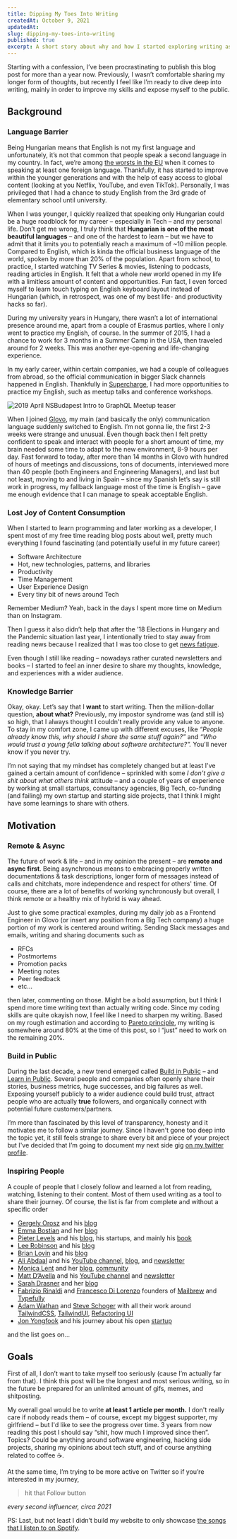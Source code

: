 ```yaml
---
title: Dipping My Toes Into Writing
createdAt: October 9, 2021
updatedAt:
slug: dipping-my-toes-into-writing
published: true
excerpt: A short story about why and how I started exploring writing as a way to express myself and in order to improve my skills.
---
```


Starting with a confession, I’ve been procrastinating to publish this blog post for more than a year now. Previously, I wasn’t comfortable sharing my longer form of thoughts, but recently I feel like I’m ready to dive deep into writing, mainly in order to improve my skills and expose myself to the public.

## Background

### Language Barrier

Being Hungarian means that English is not my first language and unfortunately, it’s not that common that people speak a second language in my country. In fact, we’re among [the worsts in the EU](https://ec.europa.eu/eurostat/statistics-explained/index.php?title=Foreign_language_skills_statistics) when it comes to speaking at least one foreign language. Thankfully, it has started to improve within the younger generations and with the help of easy access to global content (looking at you Netflix, YouTube, and even TikTok). Personally, I was privileged that I had a chance to study English from the 3rd grade of elementary school until university.

When I was younger, I quickly realized that speaking only Hungarian could be a huge roadblock for my career – especially in Tech – and my personal life. Don’t get me wrong, I truly think that **Hungarian is one of the most beautiful languages** – and one of the hardest to learn – but we have to admit that it limits you to potentially reach a maximum of ~10 million people. Compared to English, which is kinda the official business language of the world, spoken by more than 20% of the population. Apart from school, to practice, I started watching TV Series & movies, listening to podcasts, reading articles in English. It felt that a whole new world opened in my life with a limitless amount of content and opportunities. Fun fact, I even forced myself to learn touch typing on English keyboard layout instead of Hungarian (which, in retrospect, was one of my best life- and productivity hacks so far).

During my university years in Hungary, there wasn’t a lot of international presence around me, apart from a couple of Erasmus parties, where I only went to practice my English, of course. In the summer of 2015, I had a chance to work for 3 months in a Summer Camp in the USA, then traveled around for 2 weeks. This was another eye-opening and life-changing experience.

In my early career, within certain companies, we had a couple of colleagues from abroad, so the official communication in bigger Slack channels happened in English. Thankfully in [Supercharge](https://supercharge.io), I had more opportunities to practice my English, such as meetup talks and conference workshops.

![2019 April NSBudapest Intro to GraphQL Meetup teaser](https://res.craft.do/user/full/d2ad5d13-1ee2-e626-3729-920e4673863f/doc/C8944C06-E7E0-4845-87AA-7FFAF4741FBA/AE22D50B-D5AD-49A1-AA11-0D996CCE0FD6_2/F0EFAA12-A111-456F-8F0E-2C7291E63C04_1_105_c.jpeg)

When I joined [Glovo](https://glovoapp.com), my main (and basically the only) communication language suddenly switched to English. I’m not gonna lie, the first 2-3 weeks were strange and unusual. Even though back then I felt pretty confident to speak and interact with people for a short amount of time, my brain needed some time to adapt to the new environment, 8-9 hours per day. Fast forward to today, after more than 14 months in Glovo with hundred of hours of meetings and discussions, tons of documents, interviewed more than 40 people (both Engineers and Engineering Managers), and last but not least, moving to and living in Spain – since my Spanish let’s say is still work in progress, my fallback language most of the time is English – gave me enough evidence that I can manage to speak acceptable English.

### Lost Joy of Content Consumption

When I started to learn programming and later working as a developer, I spent most of my free time reading blog posts about well, pretty much everything I found fascinating (and potentially useful in my future career)

- Software Architecture
- Hot, new technologies, patterns, and libraries
- Productivity
- Time Management
- User Experience Design
- Every tiny bit of news around Tech

Remember Medium? Yeah, back in the days I spent more time on Medium than on Instagram.

Then I guess it also didn’t help that after the ’18 Elections in Hungary and the Pandemic situation last year, I intentionally tried to stay away from reading news because I realized that I was too close to get [news fatigue](https://www.ebu.ch/publications/research/loginonly/report/experimenting-with-news-fatigue-and-news-avoidance).

Even though I still like reading – nowadays rather curated newsletters and books – I started to feel an inner desire to share my thoughts, knowledge, and experiences with a wider audience.

### Knowledge Barrier

Okay, okay. Let’s say that I **want** to start writing. Then the million-dollar question, **about what?** Previously, my impostor syndrome was (and still is) so high, that I always thought I couldn't really provide any value to anyone. To stay in my comfort zone, I came up with different excuses, like _“People already know this, why should I share the same stuff again?”_ and _“Who would trust a young fella talking about software architecture?”._ You'll never know if you never try.

I’m not saying that my mindset has completely changed but at least I've gained a certain amount of confidence – sprinkled with some _I don't give a shit about what others think_ attitude – and a couple of years of experience by working at small startups, consultancy agencies, Big Tech, co-funding (and failing) my own startup and starting side projects, that I think I might have some learnings to share with others.

## Motivation

### Remote & Async

The future of work & life – and in my opinion the present – are **remote and async first**. Being asynchronous means to embracing properly written documentations & task descriptions, longer form of messages instead of calls and chitchats, more independence and respect for others' time. Of course, there are a lot of benefits of working synchronously but overall, I think remote or a healthy mix of hybrid is way ahead.

Just to give some practical examples, during my daily job as a Frontend Engineer in Glovo (or insert any position from a Big Tech company) a huge portion of my work is centered around writing. Sending Slack messages and emails, writing and sharing documents such as

- RFCs
- Postmortems
- Promotion packs
- Meeting notes
- Peer feedback
- etc…

then later, commenting on those. Might be a bold assumption, but I think I spend more time writing text than actually writing code. Since my coding skills are quite okayish now, I feel like I need to sharpen my writing. Based on my rough estimation and according to [Pareto principle](https://en.wikipedia.org/wiki/Pareto_principle), my writing is somewhere around 80% at the time of this post, so I “just” need to work on the remaining 20%.

### Build in Public

During the last decade, a new trend emerged called [Build in Public](https://www.buildinpublic.xyz/what-is-build-in-public) – and [Learn in Public](https://www.swyx.io/learn-in-public/). Several people and companies often openly share their stories, business metrics, huge successes, and big failures as well. Exposing yourself publicly to a wider audience could build trust, attract people who are actually **true** followers, and organically connect with potential future customers/partners.

I’m more than fascinated by this level of transparency, honesty and it motivates me to follow a similar journey. Since I haven't gone too deep into the topic yet, it still feels strange to share every bit and piece of your project but I've decided that I’m going to document my next side gig [on my twitter profile](https://twitter.com/matepappcom).

### Inspiring People

A couple of people that I closely follow and learned a lot from reading, watching, listening to their content. Most of them used writing as a tool to share their journey. Of course, the list is far from complete and without a specific order

- [Gergely Orosz](http://twitter.com/GergelyOrosz) and his [blog](https://blog.pragmaticengineer.com)
- [Emma Bostian](https://twitter.com/EmmaBostian) and her [blog](https://www.compiled.blog/blog)
- [Pieter Levels](https://twitter.com/levelsio) and his [blog](https://levels.io), his startups, and mainly his [book](https://makebook.io)
- [Lee Robinson](https://twitter.com/leeerob) and his [blog](https://leerob.io/blog)
- [Brian Lovin](https://twitter.com/brian_lovin) and his [blog](https://brianlovin.com/writing)
- [Ali Abdaal](https://twitter.com/aliabdaal) and his [YouTube channel](https://youtube.com/aliabdaal), [blog](https://aliabdaal.com/articles/), and [newsletter](https://aliabdaal.com/friendzone/)
- [Monica Lent](https://twitter.com/monicalent) and her [blog](https://monicalent.com/blog/), [community](https://bloggingfordevs.com)
- [Matt D’Avella](http://twitter.com/mattdavella) and his [YouTube channel](https://www.youtube.com/mattdavella) and [newsletter](https://www.mattdavella.com)
- [Sarah Drasner](https://twitter.com/sarah_edo) and her [blog](https://sarah.dev/writing)
- [Fabrizio Rinaldi](https://twitter.com/linuz90) and [Francesco Di Lorenzo](https://twitter.com/frankdilo) founders of [Mailbrew](https://mailbrew.com) and [Typefully](https://typefully.app)
- [Adam Wathan](https://twitter.com/adamwathan) and [Steve Schoger](https://twitter.com/steveschoger) with all their work around [TailwindCSS](https://tailwindcss.com), [TailwindUI](https://tailwindui.com), [Refactoring UI](https://www.refactoringui.com)
- [Jon Yongfook](https://twitter.com/yongfook) and his journey about his open [startup](https://www.bannerbear.com/open/)

and the list goes on…

## Goals

First of all, I don’t want to take myself too seriously (cause I’m actually far from that). I think this post will be the longest and most serious writing, so in the future be prepared for an unlimited amount of gifs, memes, and shitposting.

My overall goal would be to write **at least 1 article per month.** I don't really care if nobody reads them – of course, except my biggest supporter, my girlfriend – but I'd like to see the progress over time. 3 years from now reading this post I should say “shit, how much I improved since then”. Topics? Could be anything around software engineering, hacking side projects, sharing my opinions about tech stuff, and of course anything related to coffee ☕️.

At the same time, I’m trying to be more active on Twitter so if you’re interested in my journey,

> hit that Follow button

_every second influencer, circa 2021_

PS: Last, but not least I didn’t build my website to only showcase [the songs that I listen to on Spotify](/about#recently-played).
